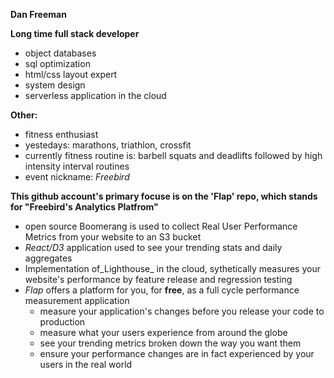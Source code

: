 **Dan Freeman**


**Long time full stack developer**
- object databases
- sql optimization
- html/css layout expert
- system design
- serverless application in the cloud

**Other:**
- fitness enthusiast
- yestedays: marathons, triathlon, crossfit
- currently fitness routine is: barbell squats and deadlifts followed by high intensity interval routines
- event nickname: _Freebird_

**This github account's primary focuse is on the 'Flap' repo, which stands for "Freebird's Analytics Platfrom"**
- open source Boomerang is used to collect Real User Performance Metrics from your website to an S3 bucket
- _React/D3_ application used to see your trending stats and daily aggregates
- Implementation of_Lighthouse_ in the cloud, sythetically measures your website's performance by feature release and regression testing
- _Flap_ offers a platform for you, for **free**, as a full cycle performance measurement application
  - measure your application's changes before you release your code to production
  - measure what your users experience from around the globe 
  - see your trending metrics broken down the way you want them
  - ensure your performance changes are in fact experienced by your users in the real world
